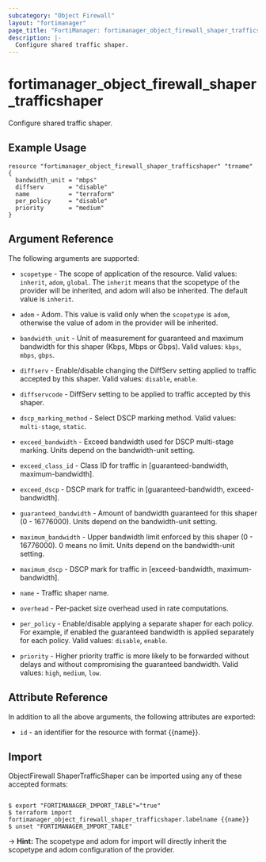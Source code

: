```yaml
---
subcategory: "Object Firewall"
layout: "fortimanager"
page_title: "FortiManager: fortimanager_object_firewall_shaper_trafficshaper"
description: |-
  Configure shared traffic shaper.
---
```


# fortimanager_object_firewall_shaper_trafficshaper
Configure shared traffic shaper.

## Example Usage

```hcl
resource "fortimanager_object_firewall_shaper_trafficshaper" "trname" {
  bandwidth_unit = "mbps"
  diffserv       = "disable"
  name           = "terraform"
  per_policy     = "disable"
  priority       = "medium"
}
```

## Argument Reference


The following arguments are supported:

* `scopetype` - The scope of application of the resource. Valid values: `inherit`, `adom`, `global`. The `inherit` means that the scopetype of the provider will be inherited, and adom will also be inherited. The default value is `inherit`.
* `adom` - Adom. This value is valid only when the `scopetype` is `adom`, otherwise the value of adom in the provider will be inherited.

* `bandwidth_unit` - Unit of measurement for guaranteed and maximum bandwidth for this shaper (Kbps, Mbps or Gbps). Valid values: `kbps`, `mbps`, `gbps`.

* `diffserv` - Enable/disable changing the DiffServ setting applied to traffic accepted by this shaper. Valid values: `disable`, `enable`.

* `diffservcode` - DiffServ setting to be applied to traffic accepted by this shaper.
* `dscp_marking_method` - Select DSCP marking method. Valid values: `multi-stage`, `static`.

* `exceed_bandwidth` - Exceed bandwidth used for DSCP multi-stage marking. Units depend on the bandwidth-unit setting.
* `exceed_class_id` - Class ID for traffic in [guaranteed-bandwidth, maximum-bandwidth].
* `exceed_dscp` - DSCP mark for traffic in [guaranteed-bandwidth, exceed-bandwidth].
* `guaranteed_bandwidth` - Amount of bandwidth guaranteed for this shaper (0 - 16776000). Units depend on the bandwidth-unit setting.
* `maximum_bandwidth` - Upper bandwidth limit enforced by this shaper (0 - 16776000). 0 means no limit. Units depend on the bandwidth-unit setting.
* `maximum_dscp` - DSCP mark for traffic in [exceed-bandwidth, maximum-bandwidth].
* `name` - Traffic shaper name.
* `overhead` - Per-packet size overhead used in rate computations.
* `per_policy` - Enable/disable applying a separate shaper for each policy. For example, if enabled the guaranteed bandwidth is applied separately for each policy. Valid values: `disable`, `enable`.

* `priority` - Higher priority traffic is more likely to be forwarded without delays and without compromising the guaranteed bandwidth. Valid values: `high`, `medium`, `low`.



## Attribute Reference

In addition to all the above arguments, the following attributes are exported:
* `id` - an identifier for the resource with format {{name}}.

## Import

ObjectFirewall ShaperTrafficShaper can be imported using any of these accepted formats:
```

$ export "FORTIMANAGER_IMPORT_TABLE"="true"
$ terraform import fortimanager_object_firewall_shaper_trafficshaper.labelname {{name}}
$ unset "FORTIMANAGER_IMPORT_TABLE"
```
-> **Hint:** The scopetype and adom for import will directly inherit the scopetype and adom configuration of the provider.
